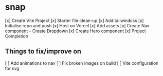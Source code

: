 # snap

[x] Create Vite Project
[x] Starter file clean-up
[x] Add tailwindcss
[x] Initialise repo and push
[x] Host on Vercel
[x] Add assets
[x] Create Nav component - Create Dropdown
[x] Create Hero component
[x] Project Completion

## Things to fix/improve on

[ ] Add animations to nav
[ ] Fix broken images on build
[ ] Vite configuration for svg
